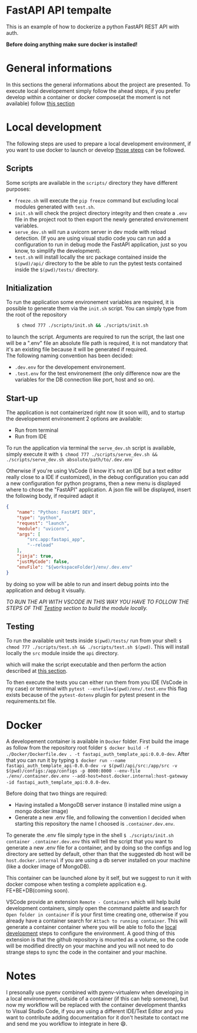 # FastAPI API tempalte
This is an example of how to dockerize a python FastAPI REST API with auth.

**Before doing anything make sure docker is installed!**

# General informations
In this sections the general informations about the project are presented.
To execute local developement simply follow the ahead steps, if you prefer develop within a container or docker compose(at the moment is not available) follow [this section](#docker)

# Local development
The following steps are used to prepare a local development environment, if you want to use docker to launch or develop [those steps](#docker) can be followed.

## Scripts
Some scripts are available in the ```scripts/``` directory they have different purposes:
- ```freeze.sh``` will execute the ```pip freeze``` command but excluding local modules generated with ```test.sh```.
- ```init.sh``` will check the project directory integrity and then create a ```.env``` file in the project root to then export the newly generated environement variables.
- ```serve_dev.sh``` will run a uvicorn server in dev mode with reload detection. (If you are using visual studio code you can run add a configuration to run in debug mode the FastAPI application, just so you know, to simplify the development).
- ```test.sh``` will install locally the src package contained inside the ```$(pwd)/api/``` directory to the be able to run the pytest tests contained inside the ```$(pwd)/tests/``` directory.

## Initialization
To run the application some environement variables are required, it is possible to generate them via the ```init.sh``` script. You can simply type from the root of the repository
```sh
    $ chmod 777 ./scripts/init.sh && ./scripts/init.sh
```
to launch the script. Arguments are required to run the script, the last one will be a ".env" file an absolute file path is required, it is not mandatory that it's an existing file because it will be generated if required.\
The following naming convention has been decided:
- ```.dev.env``` for the developement environement.
- ```.test.env``` for the test environement (the only difference now are the variables for the DB connection like port, host and so on).


## Start-up
The application is not containerized right now (it soon will), and to startup the developement environement 2 options are available:
- Run from terminal
- Run from IDE

To run the application via terminal the ```serve_dev.sh``` script is available, simply execute it with ```$ chmod 777 ./scripts/serve_dev.sh && ./scripts/serve_dev.sh absolute/path/to/.dev.env```

Otherwise if you're using VsCode (I know it's not an IDE but a text editor really close to a IDE if customized), in the debug configuration you can add a new configuration for python programs, then a new menu is displayed where to chose the "FastAPI" application. A json file will be displayed, insert the following body, if required adapt it
```json
{ 
    "name": "Python: FastAPI DEV",
    "type": "python",
    "request": "launch",
    "module": "uvicorn",
    "args": [
        "src.app:fastapi_app",
        "--reload"
    ],
    "jinja": true,
    "justMyCode": false,
    "envFile": "${workspaceFolder}/env/.dev.env"
}
```

by doing so yow will be able to run and insert debug points into the application and debug it visually.

*TO RUN THE API WITH VSCODE IN THIS WAY YOU HAVE TO FOLLOW THE STEPS OF THE [Testing](#testing) section to build the module locally.*

## Testing
To run the available unit tests inside ```$(pwd)/tests/``` run from your shell:
```$ chmod 777 ./scripts/test.sh && ./scripts/test.sh $(pwd)```.
This will install locally the ```src``` module inside the ```api``` directory.

which will make the script executable and then perform the action described at [this section](#scripts).

To then execute the tests you can either run them from you IDE (VsCode in my case) or terminal with ```pytest --envfile=$(pwd)/env/.test.env``` this flag exists because of the ```pytest-dotenv``` plugin for pytest present in the requirements.txt file.

# Docker
A developement container is available in ```Docker``` folder. First build the image as follow from the repository root folder ```$ docker build -f ./Docker/Dockerfile.dev . -t fastapi_auth_template_api:0.0.0-dev```. After that you can run it by typing ```$ docker run --name fastapi_auth_template_api-0.0.0-dev -v $(pwd)/api/src:/app/src -v $(pwd)/configs:/app/configs -p 8000:8000 --env-file ./env/.container.dev.env --add-host=host.docker.internal:host-gateway -id fastapi_auth_template_api:0.0.0-dev```.

Before doing that two things are required:
- Having installed a MongoDB server instance (I installed mine usign a mongo docker image)
- Generate a new .env file, and following the convention I decided when starting this repository the name I choosed is ```.container.dev.env```.

To generate the .env file simply type in the shell ```$ ./scripts/init.sh container .container.dev.env``` this will tell the script that you want to generate a new .env file for a container, and by doing so the configs and log directory are setted by default, other than that the suggested db host will be ```host.docker.internal``` if you are using a db server installed on your machine (like a docker image of MongoDB).

This container can be launched alone by it self, but we suggest to run it with docker compose when testing a complete application e.g. FE+BE+DB(coming soon).

VSCode provide an extension ```Remote - Containers``` which will help build development containers, simply open the command palette and search for ```Open folder in container``` if is your first time creating one, otherwise if you already have a container search for ```Attach to running container```. This will generate a container container where you will be able to follo the [local development](#local-development) steps to configure the environment. A good thing of this extension is that the github repository is mounted as a volume, so the code will be modified directly on your machine and you will not need to do strange steps to sync the code in the container and your machine.

# Notes
I presonally use pyenv combined with pyenv-virtualenv when developing in a local environement, outside of a container (if this can help someone), but now my workflow will be replaced with the container development thantks to Visual Studio Code, if you are using a different IDE/Text Editor and you want to contribute adding documentation for it don't hesitate to contact me and send me you workflow to integrate in here :smile:.